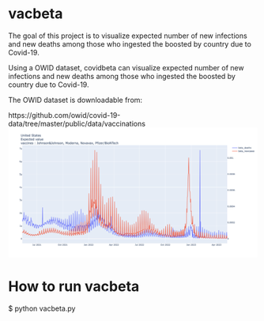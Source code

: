 # vacbeta

<p>The goal of this project is to visualize expected number of new infections and new deaths among those who ingested the boosted by country due to Covid-19.</p>
<p>Using a OWID dataset, covidbeta can visualize expected number of new infections and new deaths among those who ingested the boosted by country due to Covid-19.</p>
The OWID dataset is downloadable from:</p>
https://github.com/owid/covid-19-data/tree/master/public/data/vaccinations

<img src="https://github.com/yugo-Ishihara/covidbeta/blob/main/covidbeta_usa3.png">

<h1>
  How to run vacbeta
</h1>
$ python vacbeta.py <br>
